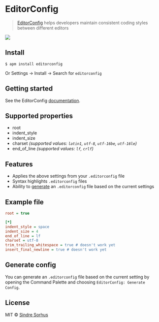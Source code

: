 # EditorConfig

> [EditorConfig](http://editorconfig.org) helps developers maintain consistent coding styles between different editors

![](https://f.cloud.github.com/assets/170270/2327994/dfe40cb4-a3f6-11e3-862f-894999973373.png)


## Install

```
$ apm install editorconfig
```

Or Settings → Install → Search for `editorconfig`


## Getting started

See the EditorConfig [documentation](http://editorconfig.org).


## Supported properties

- root
- indent_style
- indent_size
- charset *(supported values: `latin1`, `utf-8`, `utf-16be`, `utf-16le`)*
- end_of_line *(supported values: `lf`, `crlf`)*


## Features

- Applies the above settings from your `.editorconfig` file
- Syntax highlights `.editorconfig` files
- Ability to [generate](#generate-config) an `.editorconfig` file based on the current settings


## Example file

```ini
root = true

[*]
indent_style = space
indent_size = 4
end_of_line = lf
charset = utf-8
trim_trailing_whitespace = true # doesn't work yet
insert_final_newline = true # doesn't work yet
```


## Generate config

You can generate an `.editorconfig` file based on the current setting by opening the Command Palette and choosing `EditorConfig: Generate Config`.


## License

MIT © [Sindre Sorhus](http://sindresorhus.com)
